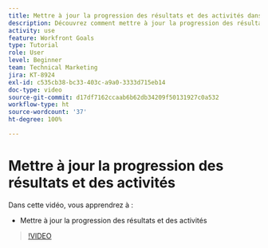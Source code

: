 ```yaml
---
title: Mettre à jour la progression des résultats et des activités dans  [!DNL Workfront Goals]
description: Découvrez comment mettre à jour la progression des résultats et des activités dans  [!DNL Workfront Goals].
activity: use
feature: Workfront Goals
type: Tutorial
role: User
level: Beginner
team: Technical Marketing
jira: KT-8924
exl-id: c535cb38-bc33-403c-a9a0-3333d715eb14
doc-type: video
source-git-commit: d17df7162ccaab6b62db34209f50131927c0a532
workflow-type: ht
source-wordcount: '37'
ht-degree: 100%

---
```


# Mettre à jour la progression des résultats et des activités

Dans cette vidéo, vous apprendrez à :

* Mettre à jour la progression des résultats et des activités

>[!VIDEO](https://video.tv.adobe.com/v/335196/?quality=12&learn=on&enablevpops)
